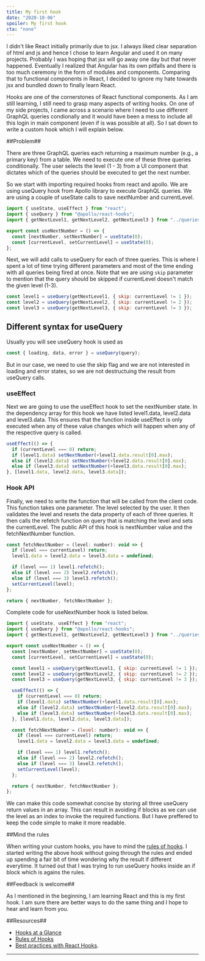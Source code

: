 ```yaml
---
title: My first hook
date: "2020-10-06"
spoiler: My first hook
cta: "none"
---
```


I didn't like React initially primarily due to jsx. I always liked clear separation of html and js and hence I chose to learn Angular and used it on many projects. Probably I was hoping that jsx will go away one day but that never happened. Eventually I realized that Angular has its own pitfalls and there is too much ceremony in the form of modules and components. Comparing that to functional components in React, I decided to ignore my hate towards jsx and bundled down to finally learn React.

Hooks are one of the cornerstones of React functional components. As I am still learning, I still need to grasp many aspects of writing hooks. On one of my side projects, I came across a scenario where I need to use different GraphQL queries condionally and it would have been a mess to include all this login in main component (even if is was possible at all). So I sat down to write a custom hook which I will explain below.

##Problem##

There are three GraphQL queries each returning a maximum number (e.g., a primary key) from a table. We need to execute one of these three queries conditionally. The user selects the level (1 - 3) from a UI component that dictates which of the queries should be executed to get the next number.

So we start with importing required hooks from react and apollo. We are using useQuery hook from Apollo library to execute GraphQL queries. We are using a couple of useState calls to save nextNumber and currentLevel.

```jsx
import { useState, useEffect } from "react";
import { useQuery } from "@apollo/react-hooks";
import { getNextLevel1, getNextLevel2, getNextLevel3 } from "../queries";

export const useNextNumber = () => {
  const [nextNumber, setNextNumber] = useState(0);
  const [currentLevel, setCurrentLevel] = useState(0);
};
```

Next, we will add calls to useQuery for each of three queries. This is where I spent a lot of time trying different parameters and most of the time ending with all queries being fired at once. Note that we are using <code>skip</code> parameter to mention that the query should be skipped if currentLevel doesn't match the given level (1-3).

```jsx
const level1 = useQuery(getNextLevel1, { skip: currentLevel != 1 });
const level2 = useQuery(getNextLevel2, { skip: currentLevel != 2 });
const level3 = useQuery(getNextLevel3, { skip: currentLevel != 3 });
```

## Different syntax for useQuery

Usually you will see useQuery hook is used as<br/>

```jsx
const { loading, data, error } = useQuery(query);
```

But in our case, we need to use the skip flag and we are not interested in loading and error states, so we are not destructuing the result from useQuery calls.

### useEffect

Next we are going to use the useEffect hook to set the nextNumber state. In the dependency array for this hook we have listed level1.data, level2.data and level3.data. This ensures that the function inside useEffect is only executed when any of these value changes which will happen when any of the respective query is called.

```jsx
useEffect(() => {
  if (currentLevel === 0) return;
  if (level1.data) setNextNumber(+level1.data.result[0].max);
  else if (level2.data) setNextNumber(+level2.data.result[0].max);
  else if (level3.data) setNextNumber(+level3.data.result[0].max);
}, [level1.data, level2.data, level3.data]);
```

### Hook API

Finally, we need to write the function that will be called from the client code. This function takes one parameter. The level selected by the user. It then validates the level and resets the data property of each of three queries. It then calls the refetch function on query that is matching the level and sets the currentLevel. The public API of this hook is nextNumber value and the fetchNextNumber function.

```jsx
const fetchNextNumber = (level: number): void => {
  if (level === currentLevel) return;
  level1.data = level2.data = level3.data = undefined;

  if (level === 1) level1.refetch();
  else if (level === 2) level2.refetch();
  else if (level === 3) level3.refetch();
  setCurrentLevel(level);
};

return { nextNumber, fetchNextNumber };
```

Complete code for useNextNumber hook is listed below.

```jsx
import { useState, useEffect } from "react";
import { useQuery } from "@apollo/react-hooks";
import { getNextLevel1, getNextLevel2, getNextLevel3 } from "../queries";

export const useNextNumber = () => {
  const [nextNumber, setNextNumber] = useState(0);
  const [currentLevel, setCurrentLevel] = useState(0);

  const level1 = useQuery(getNextLevel1, { skip: currentLevel != 1 });
  const level2 = useQuery(getNextLevel2, { skip: currentLevel != 2 });
  const level3 = useQuery(getNextLevel3, { skip: currentLevel != 3 });

  useEffect(() => {
    if (currentLevel === 0) return;
    if (level1.data) setNextNumber(+level1.data.result[0].max);
    else if (level2.data) setNextNumber(+level2.data.result[0].max);
    else if (level3.data) setNextNumber(+level3.data.result[0].max);
  }, [level1.data, level2.data, level3.data]);

  const fetchNextNumber = (level: number): void => {
    if (level === currentLevel) return;
    level1.data = level2.data = level3.data = undefined;

    if (level === 1) level1.refetch();
    else if (level === 2) level2.refetch();
    else if (level === 3) level3.refetch();
    setCurrentLevel(level);
  };

  return { nextNumber, fetchNextNumber };
};
```

We can make this code somewhat concise by storing all three useQuery return values in an array. This can result in avoiding if blocks as we can use the level as an index to invoke the required functions. But I have preffered to keep the code simple to make it more readable.

##Mind the rules

When writing your custom hooks, you have to mind the [rules of hooks](https://reactjs.org/docs/hooks-rules.html). I started writing the above hook without going through the rules and ended up spending a fair bit of time wondering why the result if different everytime. It turned out that I was trying to run useQuery hooks inside an if block which is agains the rules.

##Feedback is welcome##

As I mentioned in the beginning, I am learning React and this is my first hook. I am sure there are better ways to do the same thing and I hope to hear and learn from you.

##Resources##

- [Hooks at a Glance](https://reactjs.org/docs/hooks-overview.html)
- [Rules of Hooks](https://reactjs.org/docs/hooks-rules.html)
- [Best practices with React Hooks](https://www.smashingmagazine.com/2020/04/react-hooks-best-practices/).

<hr/>
